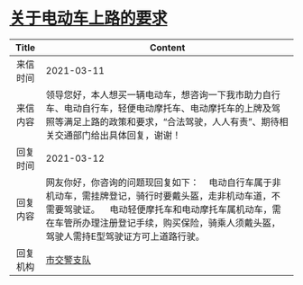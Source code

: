 # <a href="http://www.shangluo.gov.cn/zmhd/ldxxxx.jsp?urltype=leadermail.LeaderMailContentUrl&wbtreeid=1112&leadermailid=7013">关于电动车上路的要求</a>
| Title |                                                             Content                                                              |
|:-----:|----------------------------------------------------------------------------------------------------------------------------------|
| 来信时间  | 2021-03-11                                                                                                                       |
| 来信内容  | 领导您好，本人想买一辆电动车，想咨询一下我市助力自行车、电动自行车，轻便电动摩托车、电动摩托车的上牌及驾照等满足上路的政策和要求，“合法驾驶，人人有责”、期待相关交通部门给出具体回复，谢谢！                                  |
| 回复时间  | 2021-03-12                                                                                                                       |
| 回复内容  | 网友你好，你咨询的问题现回复如下：    电动自行车属于非机动车，需挂牌登记，骑行时要戴头盔，走非机动车道，不需要驾驶证。    电动轻便摩托车和电动摩托车属机动车，需在车管所办理注册登记手续，购买保险，骑乘人须戴头盔，驾驶人需持E型驾驶证方可上道路行驶。 |
| 回复机构  | <a href="../../category/agencies/市交警支队.md">市交警支队</a>                                                                             |